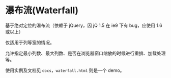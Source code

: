 瀑布流(Waterfall)
======

基于绝对定位的瀑布流（依赖于 jQuery，因 jQ 1.5 在 ie9 下有 bug，应使用 1.6 或以上）

仅适用于列等宽的情况。

允许指定最小列数、最大列数、是否在浏览器窗口缩放的时候进行重排、加载处理等。

使用实例及文档见 `docs`，`waterfall.html` 则是一个 demo。
